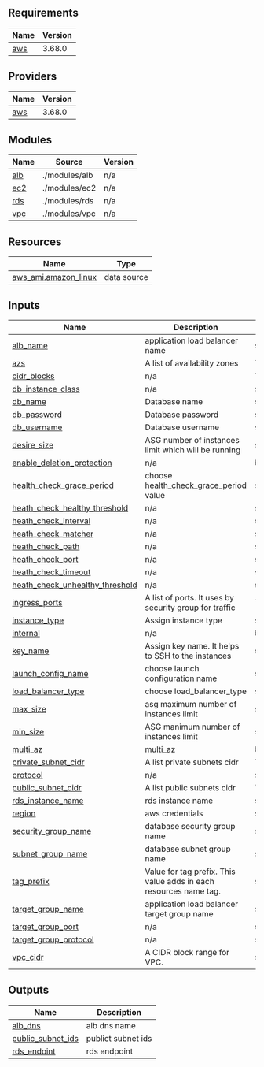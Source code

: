 <!-- BEGIN_TF_DOCS -->
## Requirements

| Name | Version |
|------|---------|
| <a name="requirement_aws"></a> [aws](#requirement\_aws) | 3.68.0 |

## Providers

| Name | Version |
|------|---------|
| <a name="provider_aws"></a> [aws](#provider\_aws) | 3.68.0 |

## Modules

| Name | Source | Version |
|------|--------|---------|
| <a name="module_alb"></a> [alb](#module\_alb) | ./modules/alb | n/a |
| <a name="module_ec2"></a> [ec2](#module\_ec2) | ./modules/ec2 | n/a |
| <a name="module_rds"></a> [rds](#module\_rds) | ./modules/rds | n/a |
| <a name="module_vpc"></a> [vpc](#module\_vpc) | ./modules/vpc | n/a |

## Resources

| Name | Type |
|------|------|
| [aws_ami.amazon_linux](https://registry.terraform.io/providers/hashicorp/aws/3.68.0/docs/data-sources/ami) | data source |

## Inputs

| Name | Description | Type | Default | Required |
|------|-------------|------|---------|:--------:|
| <a name="input_alb_name"></a> [alb\_name](#input\_alb\_name) | application load balancer name | `string` | n/a | yes |
| <a name="input_azs"></a> [azs](#input\_azs) | A list of availability zones | `list(string)` | n/a | yes |
| <a name="input_cidr_blocks"></a> [cidr\_blocks](#input\_cidr\_blocks) | n/a | `list(string)` | n/a | yes |
| <a name="input_db_instance_class"></a> [db\_instance\_class](#input\_db\_instance\_class) | n/a | `string` | n/a | yes |
| <a name="input_db_name"></a> [db\_name](#input\_db\_name) | Database name | `string` | n/a | yes |
| <a name="input_db_password"></a> [db\_password](#input\_db\_password) | Database password | `string` | n/a | yes |
| <a name="input_db_username"></a> [db\_username](#input\_db\_username) | Database username | `string` | n/a | yes |
| <a name="input_desire_size"></a> [desire\_size](#input\_desire\_size) | ASG number of instances limit which will be running | `string` | n/a | yes |
| <a name="input_enable_deletion_protection"></a> [enable\_deletion\_protection](#input\_enable\_deletion\_protection) | n/a | `bool` | n/a | yes |
| <a name="input_health_check_grace_period"></a> [health\_check\_grace\_period](#input\_health\_check\_grace\_period) | choose health\_check\_grace\_period value | `string` | n/a | yes |
| <a name="input_heath_check_healthy_threshold"></a> [heath\_check\_healthy\_threshold](#input\_heath\_check\_healthy\_threshold) | n/a | `string` | n/a | yes |
| <a name="input_heath_check_interval"></a> [heath\_check\_interval](#input\_heath\_check\_interval) | n/a | `string` | n/a | yes |
| <a name="input_heath_check_matcher"></a> [heath\_check\_matcher](#input\_heath\_check\_matcher) | n/a | `string` | n/a | yes |
| <a name="input_heath_check_path"></a> [heath\_check\_path](#input\_heath\_check\_path) | n/a | `string` | n/a | yes |
| <a name="input_heath_check_port"></a> [heath\_check\_port](#input\_heath\_check\_port) | n/a | `string` | n/a | yes |
| <a name="input_heath_check_timeout"></a> [heath\_check\_timeout](#input\_heath\_check\_timeout) | n/a | `string` | n/a | yes |
| <a name="input_heath_check_unhealthy_threshold"></a> [heath\_check\_unhealthy\_threshold](#input\_heath\_check\_unhealthy\_threshold) | n/a | `string` | n/a | yes |
| <a name="input_ingress_ports"></a> [ingress\_ports](#input\_ingress\_ports) | A list of ports. It uses by security group for traffic | `list(string)` | n/a | yes |
| <a name="input_instance_type"></a> [instance\_type](#input\_instance\_type) | Assign instance type | `string` | `"t2.micro"` | no |
| <a name="input_internal"></a> [internal](#input\_internal) | n/a | `bool` | n/a | yes |
| <a name="input_key_name"></a> [key\_name](#input\_key\_name) | Assign key name. It helps to SSH to the instances | `string` | n/a | yes |
| <a name="input_launch_config_name"></a> [launch\_config\_name](#input\_launch\_config\_name) | choose launch configuration name | `string` | n/a | yes |
| <a name="input_load_balancer_type"></a> [load\_balancer\_type](#input\_load\_balancer\_type) | choose load\_balancer\_type | `string` | n/a | yes |
| <a name="input_max_size"></a> [max\_size](#input\_max\_size) | asg maximum number of instances limit | `string` | n/a | yes |
| <a name="input_min_size"></a> [min\_size](#input\_min\_size) | ASG manimum number of instances limit | `string` | n/a | yes |
| <a name="input_multi_az"></a> [multi\_az](#input\_multi\_az) | multi\_az | `bool` | n/a | yes |
| <a name="input_private_subnet_cidr"></a> [private\_subnet\_cidr](#input\_private\_subnet\_cidr) | A list private subnets cidr | `list(any)` | n/a | yes |
| <a name="input_protocol"></a> [protocol](#input\_protocol) | n/a | `string` | n/a | yes |
| <a name="input_public_subnet_cidr"></a> [public\_subnet\_cidr](#input\_public\_subnet\_cidr) | A list public subnets cidr | `list(any)` | n/a | yes |
| <a name="input_rds_instance_name"></a> [rds\_instance\_name](#input\_rds\_instance\_name) | rds instance name | `string` | n/a | yes |
| <a name="input_region"></a> [region](#input\_region) | aws credentials | `string` | n/a | yes |
| <a name="input_security_group_name"></a> [security\_group\_name](#input\_security\_group\_name) | database security group name | `string` | n/a | yes |
| <a name="input_subnet_group_name"></a> [subnet\_group\_name](#input\_subnet\_group\_name) | database subnet group name | `string` | n/a | yes |
| <a name="input_tag_prefix"></a> [tag\_prefix](#input\_tag\_prefix) | Value for tag prefix. This value adds in each resources name tag. | `string` | n/a | yes |
| <a name="input_target_group_name"></a> [target\_group\_name](#input\_target\_group\_name) | application load balancer target group name | `string` | n/a | yes |
| <a name="input_target_group_port"></a> [target\_group\_port](#input\_target\_group\_port) | n/a | `string` | n/a | yes |
| <a name="input_target_group_protocol"></a> [target\_group\_protocol](#input\_target\_group\_protocol) | n/a | `string` | n/a | yes |
| <a name="input_vpc_cidr"></a> [vpc\_cidr](#input\_vpc\_cidr) | A CIDR block range for VPC. | `string` | n/a | yes |

## Outputs

| Name | Description |
|------|-------------|
| <a name="output_alb_dns"></a> [alb\_dns](#output\_alb\_dns) | alb dns name |
| <a name="output_public_subnet_ids"></a> [public\_subnet\_ids](#output\_public\_subnet\_ids) | publict subnet ids |
| <a name="output_rds_endoint"></a> [rds\_endoint](#output\_rds\_endoint) | rds endpoint |
<!-- END_TF_DOCS -->